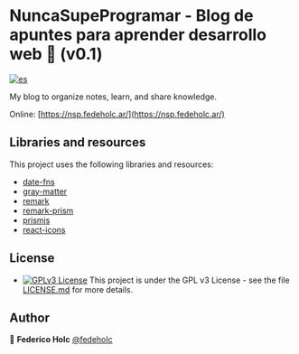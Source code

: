 # NuncaSupeProgramar - Blog de apuntes para aprender desarrollo web 👾 (v0.1)

[![es](https://img.shields.io/badge/lang-es-yellow.svg)](https://github.com/fedeholc/NuncaSupeProgramar-v0.1/blob/main/README.es.md)

My blog to organize notes, learn, and share knowledge.

Online: [https://nsp.fedeholc.ar/](https://nsp.fedeholc.ar/)

## Libraries and resources

This project uses the following libraries and resources:

- [date-fns](https://www.npmjs.com/package/date-fns)
- [gray-matter](https://www.npmjs.com/package/gray-matter)
- [remark](https://www.npmjs.com/package/remark)
- [remark-prism](https://www.npmjs.com/package/remark-prism)
- [prismjs](https://prismjs.com/)
- [react-icons](https://github.com/react-icons/react-icons)

## License

- [![GPLv3 License](https://img.shields.io/badge/License-GPL%20v3-yellow.svg)](https://opensource.org/licenses/) This project is under the GPL v3 License - see the file [LICENSE.md](LICENSE.md) for more details.

## Author

👤 **Federico Holc** [@fedeholc](https://github.com/fedeholc)
